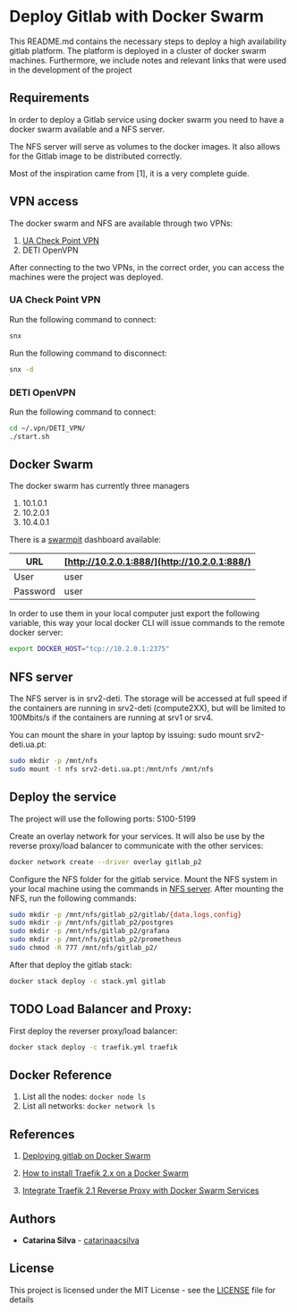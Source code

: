 # Deploy Gitlab with Docker Swarm

This README.md contains the necessary steps to deploy a high availability gitlab platform.
The platform is deployed in a cluster of docker swarm machines.
Furthermore, we include notes and relevant links that were used in the development of the project


## Requirements

In order to deploy a Gitlab service using docker swarm you need to have
a docker swarm available and a NFS server.

The NFS server will serve as volumes to the docker images.
It also allows for the Gitlab image to be distributed correctly.

Most of the inspiration came from [1], it is a very complete guide.

## VPN access

The docker swarm and NFS are available through two VPNs:

1. [UA Check Point VPN](https://go.ua.pt/)
2. DETI OpenVPN

After connecting to the two VPNs, in the correct order,
you can access the machines were the project was deployed.

### UA Check Point VPN

Run the following command to connect:

```bash
snx
```

Run the following command to disconnect:

```bash
snx -d
```

### DETI OpenVPN

Run the following command to connect:

```bash
cd ~/.vpn/DETI_VPN/
./start.sh
```

## Docker Swarm

The docker swarm has currently three managers

1. 10.1.0.1
2. 10.2.0.1
3. 10.4.0.1 

There is a [swarmpit](https://swarmpit.io/) dashboard available:

| URL      | [http://10.2.0.1:888/](http://10.2.0.1:888/) |
|----------|----------------------------------------------|
| User     | user |
| Password | user |

In order to use them in your local computer just export the following variable,
this way your local docker CLI will issue commands to the remote docker server:

```bash
export DOCKER_HOST="tcp://10.2.0.1:2375"
```

## NFS server

The NFS server is in srv2-deti.
The storage will be accessed at full speed if the containers are running in srv2-deti (compute2XX),
but will be limited to 100Mbits/s if the containers are running at srv1 or srv4.

You can mount the share in your laptop by issuing: sudo mount srv2-deti.ua.pt:

```bash
sudo mkdir -p /mnt/nfs
sudo mount -t nfs srv2-deti.ua.pt:/mnt/nfs /mnt/nfs
```

## Deploy the service

The project will use the following ports: 5100-5199

Create an overlay network for your services.
It will also be use by the reverse proxy/load balancer to communicate with the other services:

```bash
docker network create --driver overlay gitlab_p2
```

Configure the NFS folder for the gitlab service.
Mount the NFS system in your local machine using the commands in [NFS server](#NFS-server).
After mounting the NFS, run the following commands:

```bash
sudo mkdir -p /mnt/nfs/gitlab_p2/gitlab/{data,logs,config}
sudo mkdir -p /mnt/nfs/gitlab_p2/postgres
sudo mkdir -p /mnt/nfs/gitlab_p2/grafana
sudo mkdir -p /mnt/nfs/gitlab_p2/prometheus
sudo chmod -R 777 /mnt/nfs/gitlab_p2/
```

After that deploy the gitlab stack:

```bash
docker stack deploy -c stack.yml gitlab
```

## TODO Load Balancer and Proxy:

First deploy the reverser proxy/load balancer:

```bash
docker stack deploy -c traefik.yml traefik
``` 

## Docker Reference

1. List all the nodes: `docker node ls`
2. List all networks: `docker network ls`

## References

1. [Deploying gitlab on Docker Swarm](https://dev.to/livioribeiro/deploying-gitlab-on-docker-swarm-1fb1)

2. [How to install Traefik 2.x on a Docker Swarm](https://blog.creekorful.com/how-to-install-traefik-2-docker-swarm/)

3. [Integrate Traefik 2.1 Reverse Proxy with Docker Swarm Services](https://medium.com/better-programming/traefik-2-1-as-a-reverse-proxy-c9e274da0a32)


## Authors

* **Catarina Silva** - [catarinaacsilva](https://github.com/catarinaacsilva)

## License

This project is licensed under the MIT License - see the [LICENSE](LICENSE) file for details